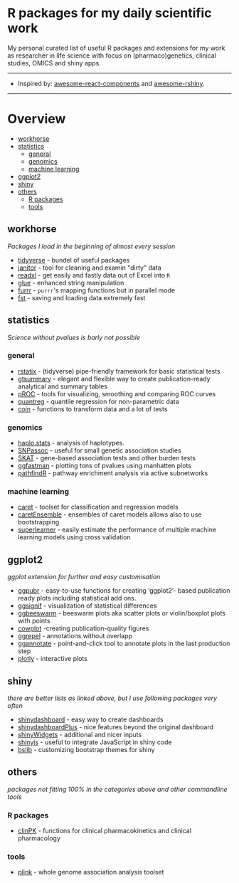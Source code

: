 # R packages for my daily scientific work <!-- omit in toc -->


My personal curated list of useful R packages and extensions for my work as researcher in life science with focus on (pharmaco)genetics, clinical studies, OMICS and shiny apps.  


<hr>

- Inspired by: [awesome-react-components](https://github.com/nanxstats/awesome-shiny-extensions) and [awesome-rshiny](https://github.com/grabear/awesome-rshiny).

<hr>

# Overview

- [workhorse](#workhorses)
- [statistics](#statistics)
  - [general](#general)
  - [genomics](#genomics)
  - [machine learning](#machine-learning)
- [ggplot2](#ggplot)
- [shiny](#shiny)
- [others](#others)
  - [R packages](#R-packages)
  - [tools](#tools)

## workhorse

*Packages I load in the beginning of almost every session*

- [tidyverse](https://www.tidyverse.org/) - bundel of useful packages
- [janitor](https://cran.r-project.org/web/packages/janitor/index.html) - tool for cleaning and examin "dirty" data 
- [readxl](https://readxl.tidyverse.org/) - get easily and fastly data out of Excel into `R`
- [glue](https://glue.tidyverse.org/) - enhanced string manipulation
- [furrr](https://furrr.futureverse.org/) - `purrr`'s mapping functions but in parallel mode
- [fst](https://www.fstpackage.org) - saving and loading data extremely fast


## statistics

*Science without pvalues is barly not possible*

### general

- [rstatix](https://github.com/kassambara/rstatix) - (tidyverse) pipe-friendly framework for basic statistical tests
- [gtsummary](https://www.danieldsjoberg.com/gtsummary/) - elegant and flexible way to create publication-ready analytical and summary tables
- [pROC](https://cran.r-project.org/web/packages/pROC/pROC.pdf) - tools for visualizing, smoothing and comparing ROC curves
- [quantreg](https://cran.r-project.org/web/packages/quantreg/index.html) - quantile regression for non-parametric data
- [coin](https://cran.r-project.org/web/packages/coin/index.html) - functions to transform data and a lot of tests 

### genomics

- [haplo.stats](https://cran.r-project.org/web/packages/haplo.stats/index.html) - analysis of haplotypes.
- [SNPassoc](https://cran.r-project.org/web/packages/SNPassoc/index.html) - useful for small genetic association studies
- [SKAT](https://cran.r-project.org/web/packages/SKAT/index.html) - gene-based association tests and other burden tests
- [ggfastman](https://github.com/roman-tremmel/ggfastman) - plotting tons of pvalues using manhatten plots
- [pathfindR](https://github.com/egeulgen/pathfindR) - pathway enrichment analysis via active subnetworks

### machine learning

- [caret](https://topepo.github.io/caret/) - toolset for classification and regression models
- [caretEnsemble](https://cran.r-project.org/web/packages/caretEnsemble/vignettes/caretEnsemble-intro.html) - ensembles of caret models allows also to use bootstrapping
- [superlearner](https://cran.r-project.org/web/packages/SuperLearner/vignettes/Guide-to-SuperLearner.html) - easily estimate the performance of multiple machine learning models using cross validation



## ggplot2

*ggplot extension for further and easy customisation*

- [ggpubr](https://rpkgs.datanovia.com/ggpubr) - easy-to-use functions for creating ‘ggplot2’- based publication ready plots including statistical add ons.
- [ggsignif](https://cran.r-project.org/web/packages/ggsignif/vignettes/intro.html) - visualization of statistical differences
- [ggbeeswarm](https://github.com/eclarke/ggbeeswarm) - beeswarm plots aka scatter plots or violin/boxplot plots with points
- [cowplot](https://cran.r-project.org/web/packages/cowplot/vignettes/introduction.html#:~:text=The%20cowplot%20package%20is%20a,or%20mix%20plots%20with%20images.) -creating publication-quality figures
- [ggrepel](https://cran.r-project.org/web/packages/ggrepel/vignettes/ggrepel.html) - annotations without overlapp
- [ggannotate](https://github.com/MattCowgill/ggannotate) - point-and-click tool to annotate plots in the last production step
- [plotly](https://plotly.com/r/) - interactive plots


## shiny

*there are better lists as linked above, but I use following packages very often*

- [shinydashboard](https://rstudio.github.io/shinydashboard/) - easy way to create dashboards
- [shinydashboardPlus](https://rinterface.github.io/shinydashboardPlus/) - nice features beyond the original dashboard
- [shinyWidgets](https://github.com/dreamRs/shinyWidgets) - additional and nicer inputs
- [shinyjs](https://deanattali.com/shinyjs/) - useful to integrate JavaScript in shiny code 
- [bslib](https://rstudio.github.io/bslib/) - customizing bootstrap themes for shiny  

## others

*packages not fitting 100% in the categories above and other commandline tools*

### R packages
- [clinPK](https://github.com/InsightRX/clinPK) - functions for clinical pharmacokinetics and clinical pharmacology


### tools
- [plink](https://zzz.bwh.harvard.edu/plink/) - whole genome association analysis toolset
